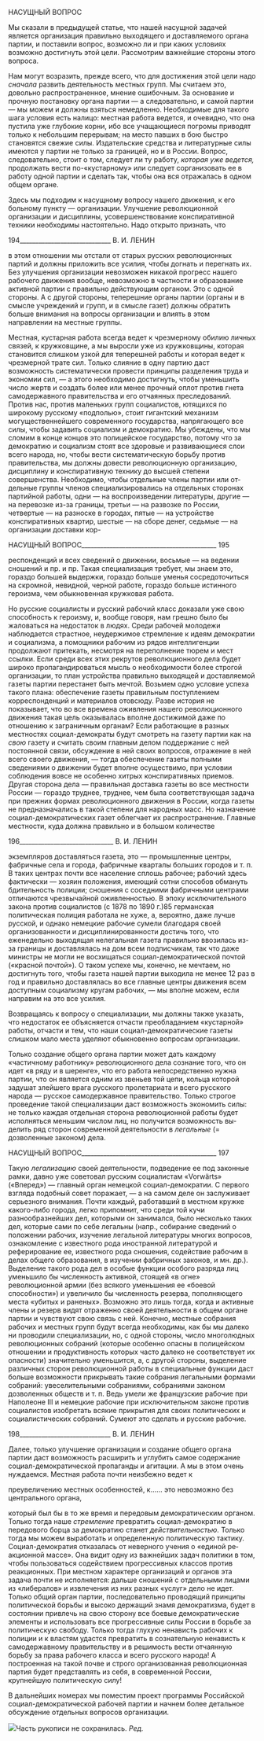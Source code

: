 НАСУЩНЫЙ ВОПРОС

Мы сказали в предыдущей статье, что нашей насущной задачей является организа­ция правильно выходящего и доставляемого органа партии, и поставили вопрос, воз­можно ли и при каких условиях возможно достигнуть этой цели. Рассмотрим важней­шие стороны этого вопроса.

Нам могут возразить, прежде всего, что для достижения этой цели надо _сначала_ раз­вить деятельность местных групп. Мы считаем это, довольно распространенное, мне­ние ошибочным. За основание и прочную постановку органа партии — а следователь­но, и самой партии — мы можем и должны взяться немедленно. Необходимые для та­кого шага условия есть налицо: местная работа ведется, и очевидно, что она пустила уже глубокие корни, ибо все учащающиеся погромы приводят только к небольшим пе­рерывам; на место павших в бою быстро становятся свежие силы. Издательские средст­ва и литературные силы имеются у партии не только за границей, но и в России. Во­прос, следовательно, стоит о том, следует ли ту работу, _которая уже ведется,_ продол­жать вести по-«кустарному» или следует сорганизовать ее в работу одной партии и сделать так, чтобы она вся отражалась в одном общем органе.

Здесь мы подходим к насущному вопросу нашего движения, к его больному пункту — организации. Улучшение революционной организации и дисциплины, усовершенст­вование конспиративной техники необходимы настоятельно. Надо открыто признать, что

  

194_____________________________ В. И. ЛЕНИН

в этом отношении мы отстали от старых русских революционных партий и должны приложить все усилия, чтобы догнать и перегнать их. Без улучшения организации не­возможен никакой прогресс нашего рабочего движения вообще, невозможно в частно­сти и образование активной партии с правильно действующим органом. Это с одной стороны. А с другой стороны, теперешние органы партии (органы и в смысле учрежде­ний и групп, и в смысле газет) должны обратить больше внимания на вопросы органи­зации и влиять в этом направлении на местные группы.

Местная, кустарная работа всегда ведет к чрезмерному обилию личных связей, к кружковщине, а мы выросли уже из кружковщины, которая становится слишком узкой для теперешней работы и которая ведет к чрезмерной трате сил. Только слияние в одну партию даст возможность систематически провести принципы разделения труда и эко­номии сил, — а этого необходимо достигнуть, чтобы уменьшить число жертв и создать более или менее прочный оплот против гнета самодержавного правительства и его от­чаянных преследований. Против нас, против маленьких групп социалистов, ютящихся по широкому русскому «подполью», стоит гигантский механизм могущественнейшего современного государства, напрягающего все силы, чтобы задавить социализм и демо­кратию. Мы убеждены, что мы сломим в конце концов это полицейское государство, потому что за демократию и социализм стоят все здоровые и развивающиеся слои всего народа, но, чтобы вести систематическую борьбу против правительства, мы должны довести революционную организацию, дисциплину и конспиративную технику до высшей степени совершенства. Необходимо, чтобы отдельные члены партии или от­дельные группы членов специализировались на отдельных сторонах партийной работы, одни — на воспроизведении литературы, другие — на перевозке из-за границы, третьи — на развозке по России, четвертые — на разноске в городах, пятые — на устройстве конспиративных квартир, шестые — на сборе денег, седьмые — на организации дос­тавки кор-

  

НАСУЩНЫЙ ВОПРОС___________________________________________ 195

респонденций и всех сведений о движении, восьмые — на ведении сношений и пр. и пр. Такая специализация требует, мы знаем это, гораздо большей выдержки, гораздо больше уменья сосредоточиться на скромной, невидной, черной работе, гораздо больше истинного героизма, чем обыкновенная кружковая работа.

Но русские социалисты и русский рабочий класс доказали уже свою способность к героизму, и, вообще говоря, нам грешно было бы жаловаться на недостаток в людях. Среди рабочей молодежи наблюдается страстное, неудержимое стремление к идеям демократии и социализма, а помощники рабочим из рядов интеллигенции продолжают притекать, несмотря на переполнение тюрем и мест ссылки. Если среди всех этих рек­рутов революционного дела будет широко пропагандироваться мысль о необходимости более строгой организации, то план устройства правильно выходящей и доставляемой газеты партии перестанет быть мечтой. Возьмем одно условие успеха такого плана: обеспечение газеты правильным поступлением корреспонденций и материалов отовсю­ду. Разве история не показывает, что во все времена оживления нашего революционно­го движения такая цель оказывалась вполне достижимой даже по отношению к загра­ничным органам? Если работающие в разных местностях социал-демократы будут смотреть на газету партии как на _свою_ газету и считать своим главным делом поддер­жание с ней постоянной связи, обсуждение в ней своих вопросов, отражение в ней все­го своего движения, — тогда обеспечение газеты полными сведениями о движении бу­дет вполне осуществимо, при условии соблюдения вовсе не особенно хитрых конспи­ративных приемов. Другая сторона дела — правильная доставка газеты во все местно­сти России — гораздо труднее, труднее, чем была соответствующая задача при преж­них формах революционного движения в России, когда газеты не предназначались в такой степени для народных масс. Но назначение социал-демократических газет облег­чает их распространение. Главные местности, куда должна правильно и в большом ко­личестве

  

196______________________________ В. И. ЛЕНИН

экземпляров доставляться газета, это — промышленные центры, фабричные села и го­рода, фабричные кварталы больших городов и т. п. В таких центрах почти все населе­ние сплошь рабочее; рабочий здесь фактически — хозяин положения, имеющий сотни способов обмануть бдительность полиции; сношения с соседними фабричными цен­трами отличаются чрезвычайной оживленностью. В эпоху исключительного закона против социалистов (с 1878 по 1890 г.)85 германская политическая полиция работала не хуже, а, вероятно, даже лучше русской, и однако немецкие рабочие сумели благодаря своей организованности и дисциплинированности достичь того, что еженедельно вы­ходящая нелегальная газета правильно ввозилась из-за границы и доставлялась на дом всем подписчикам, так что даже министры не могли не восхищаться социал-демократической почтой («красной почтой»). О таком успехе мы, конечно, не мечтаем, но достигнуть того, чтобы газета нашей партии выходила не менее 12 раз в год и пра­вильно доставлялась во все главные центры движения всем доступным социализму кругам рабочих, — мы вполне можем, если направим на это все усилия.

Возвращаясь к вопросу о специализации, мы должны также указать, что недостаток ее объясняется отчасти преобладанием «кустарной» работы, отчасти и тем, что наши социал-демократические газеты слишком мало места уделяют обыкновенно вопросам организации.

Только создание общего органа партии может дать каждому «частичному работни­ку» революционного дела сознание того, что он идет «в ряду и в шеренге», что его ра­бота непосредственно нужна партии, что он является одним из звеньев той цепи, коль­ца которой задушат злейшего врага русского пролетариата и всего русского народа — русское самодержавное правительство. Только строгое проведение такой специализа­ции даст возможность экономить силы: не только каждая отдельная сторона революци­онной работы будет исполняться меньшим числом лиц, но получится возможность вы­делить ряд сторон современной деятельности в _легальные_ (= дозволенные законом) де­ла.

  

НАСУЩНЫЙ ВОПРОС___________________________________________ 197

Такую _легализацию_ своей деятельности, подведение ее под законные рамки, давно уже советовал русским социалистам «Vorwärts» («Вперед») — главный орган немецкой социал-демократии. С первого взгляда подобный совет поражает, — а на самом деле он заслуживает серьезного внимания. Почти каждый, работавший в местном кружке како­го-либо города, легко припомнит, что среди той кучи разнообразнейших дел, которыми он занимался, было несколько таких дел, которые сами по себе легальны (напр., соби­рание сведений о положении рабочих, изучение легальной литературы многих вопро­сов, ознакомление с известного рода иностранной литературой и реферирование ее, из­вестного рода сношения, содействие рабочим в делах общего образования, в изучении фабричных законов, и мн. др.). Выделение такого рода дел в особые функции особого разряда лиц уменьшило бы численность активной, стоящей «в огне» революционной армии (без всякого уменьшения ее «боевой способности») и увеличило бы численность резерва, пополняющего места «убитых и раненых». Возможно это лишь тогда, когда и активные члены и резерв видят отраженно своей деятельности в общем органе партии и чувствуют свою связь с ней. Конечно, местные собрания рабочих и местных групп бу­дут всегда необходимы, как бы мы далеко ни проводили специализации, но, с одной стороны, число многолюдных революционных собраний (которые особенно опасны в полицейском отношении и продуктивность которых часто далеко не соответствует их опасности) значительно уменьшится, а, с другой стороны, выделение различных сторон революционной работы в специальные функции даст больше возможности прикрывать такие собрания легальными формами собраний: увеселительными собраниями, собра­ниями законом дозволенных обществ и т. п. Ведь умели же французские рабочие при Наполеоне III и немецкие рабочие при исключительном законе против социалистов изобретать всякие прикрытия для своих политических и социалистических собраний. Сумеют это сделать и русские рабочие.

  

198_____________________________ В. И. ЛЕНИН

Далее, только улучшение организации и создание общего органа партии даст воз­можность расширить и углубить самое содержание социал-демократической пропаган­ды и агитации. А мы в этом очень нуждаемся. Местная работа почти неизбежно ведет к

преувеличению местных особенностей, к...... это невозможно без центрального органа,

который был бы в то же время и передовым демократическим органом. Только тогда наше _стремление_ превратить социал-демократию в передового борца за демократию станет _действительностью._ Только тогда мы можем выработать и определенную по­литическую тактику. Социал-демократия отказалась от неверного учения о «единой ре­акционной массе». Она видит одну из важнейших задач политики в том, чтобы пользо­ваться содействием прогрессивных классов против реакционных. При местном харак­тере организаций и органов эта задача почти не исполняется: дальше сношений с от­дельными лицами из «либералов» и извлечения из них разных «услуг» дело не идет. Только общий орган партии, последовательно проводящий принципы политической борьбы и высоко держащий знамя демократизма, будет в состоянии привлечь на свою сторону все боевые демократические элементы и использовать все прогрессивные силы России в борьбе за политическую свободу. Только тогда глухую ненависть рабочих к полиции и к властям удастся превратить в сознательную ненависть к самодержавному правительству и в решимость вести отчаянную борьбу за права рабочего класса и всего русского народа! А построенная на такой почве и строго организованная революцион­ная партия будет представлять из себя, в современной России, крупнейшую политиче­скую силу!

В дальнейших номерах мы поместим проект программы Российской социал-демократической рабочей партии и начнем более детальное обсуждение отдельных во­просов организации.

![](file:///C:/Users/bot32/AppData/Local/Temp/msohtmlclip1/01/clip_image001.png)Часть рукописи не сохранилась. _Ред._